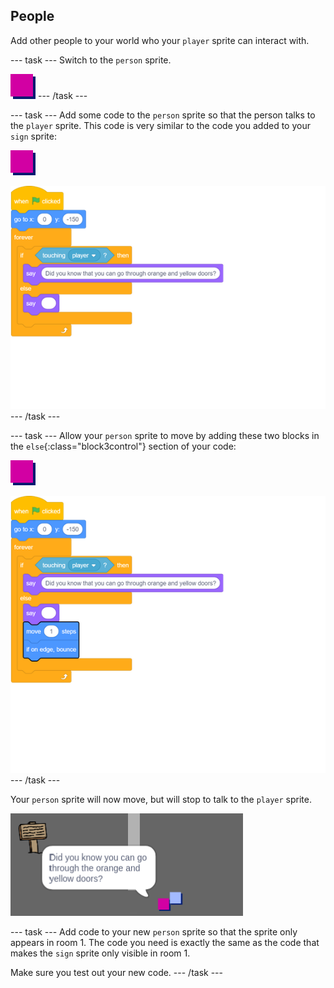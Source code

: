 ## People

Add other people to your world who your `player` sprite can interact with.

--- task ---
Switch to the `person` sprite.

![Person sprite](images/person.png)
--- /task ---

--- task ---
Add some code to the `person` sprite so that the person talks to the `player` sprite. This code is very similar to the code you added to your `sign` sprite:

![person](images/person.png)

![blocks_1546523597_935971](images/blocks_1546523597_935971.png)
--- /task ---

--- task ---
Allow your `person` sprite to move by adding these two blocks in the `else`{:class="block3control"} section of your code:

![person](images/person.png)

![blocks_1546523599_5811183](images/blocks_1546523599_5811183.png)
--- /task ---

Your `person` sprite will now move, but will stop to talk to the `player` sprite.

![screenshot](images/world-person-test.png)

--- task ---
Add code to your new `person` sprite so that the sprite only appears in room 1. The code you need is exactly the same as the code that makes the `sign` sprite only visible in room 1.

Make sure you test out your new code. 
--- /task ---
